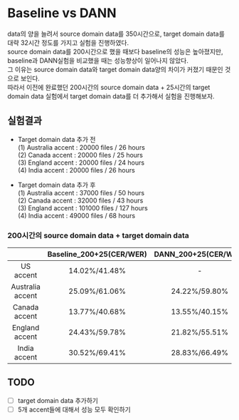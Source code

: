 # Baseline vs DANN
data의 양을 늘려서 source domain data를 350시간으로, target domain data를 대략 32시간 정도를 가지고 실험을 진행하였다.  
source domain data를 200시간으로 했을 때보다 baseline의 성능은 높아졌지만, baseline과 DANN실험을 비교했을 때는 성능향상이 일어나지 않았다.  
그 이유는 source domain data와 target domain data양의 차이가 커졌기 때문인 것으로 보인다.  
따라서 이전에 완료했던 200시간의 source domain data + 25시간의 target domain data 실험에서 target domain data를 더 추가해서 실험을 진행해보자.  
## 실험결과
- Target domain data 추가 전  
(1) Australia accent : 20000 files / 26 hours  
(2) Canada accent : 20000 files / 25 hours  
(3) England accent : 20000 files / 24 hours  
(4) India accent : 20000 files / 26 hours  

- Target domain data 추가 후  
(1) Australia accent : 37000 files / 50 hours  
(2) Canada accent : 32000 files / 43 hours  
(3) England accent : 101000 files / 127 hours  
(4) India accent : 49000 files / 68 hours  
### 200시간의 source domain data + target domain data  
| |Baseline_200+25(CER/WER)|DANN_200+25(CER/WER)|DANN_200+a(CER/WER)|
|:---:|:---:|:---:|:---:|
|US accent|14.02%/41.48%|-|-|
|Australia accent|25.09%/61.06%|24.22%/59.80%|22.72%/57.38%|
|Canada accent|13.77%/40.68%|13.55%/40.15%||
|England accent|24.43%/59.78%|21.82%/55.51%||
|India accent|30.52%/69.41%|28.83%/66.49%||

## TODO
- [ ] target domain data 추가하기
- [ ] 5개 accent들에 대해서 성능 모두 확인하기  